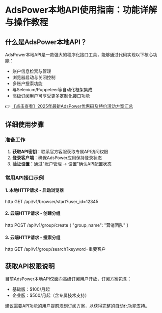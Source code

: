 # AdsPower本地API使用指南：功能详解与操作教程

## 什么是AdsPower本地API？

AdsPower本地API是一款强大的程序化接口工具，能够通过代码实现以下核心功能：

- 账户信息检索与管理
- 浏览器启动与关闭控制
- 多账户搜索功能
- 与Selenium/Puppeteer等自动化框架集成
- 高级订阅用户可享受更多定制化接口功能

👉 [【点击查看】2025年最新AdsPower优惠码及特价活动方案汇总](https://bit.ly/adspower_free)

## 详细使用步骤

### 准备工作
1. **获取API密钥**：联系官方客服获取专属API访问权限
2. **登录客户端**：确保AdsPower应用保持登录状态
3. **验证设置**：通过"账户管理 → 设置"确认API配置状态

### 常用API接口示例

#### 1. 本地HTTP请求 - 启动浏览器
http
GET /api/v1/browser/start?user_id=12345

#### 2. 云端HTTP请求 - 创建分组
http
POST /api/v1/group/create
{
    "group_name": "营销团队"
}

#### 3. 云端HTTP请求 - 搜索分组
http
GET /api/v1/group/search?keyword=重要客户

## 获取API权限说明

目前AdsPower本地API仅面向高级订阅用户开放，订阅方案包含：

- 基础版：$100/月起
- 企业版：$500/月起（含专属技术支持）

建议需要API功能的用户提前规划订阅方案，以获得完整的自动化功能支持。